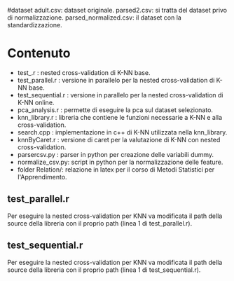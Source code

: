 #dataset
adult.csv: dataset originale.
parsed2.csv: si tratta del dataset privo di normalizzazione.
parsed_normalized.csv: il dataset con la standardizzazione.

# Contenuto
- test_.r : nested cross-validation di K-NN base.
- test_parallel.r : versione in parallelo per la nested cross-validation di K-NN base.
- test_sequential.r : versione in parallelo per la nested cross-validation di K-NN online.
- pca_analysis.r : permette di eseguire la pca sul dataset selezionato.
- knn_library.r : libreria che contiene le funzioni necessarie a K-NN e alla cross-validation.
- search.cpp : implementazione in c++ di K-NN utilizzata nella knn_library.
- knnByCaret.r : versione di caret per la valutazione di K-NN con nested cross-validation.
- parsercsv.py : parser in python per creazione delle variabili dummy.
- normalize_csv.py: script in python per la normalizzazione delle feature.
- folder Relation/: relazione in latex per il corso di Metodi Statistici per l'Apprendimento.

## test_parallel.r
Per eseguire la nested cross-validation per KNN va modificata il path della source della libreria con il proprio path (linea 1 di test_parallel.r).

## test_sequential.r
Per eseguire la nested cross-validation per KNN va modificata il path della source della libreria con il proprio path (linea 1 di test_sequential.r).

